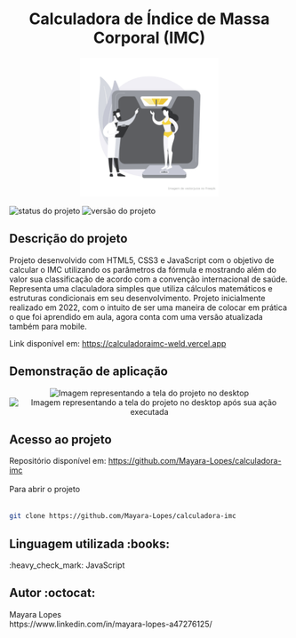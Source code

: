 <h1 align= "center">Calculadora de Índice de Massa Corporal (IMC)</h1>
<p align= "center">
  <img src= "https://github.com/Mayara-Lopes/assets/blob/main/calculadoraPeso.png" alt= "imagem representando uma balança sendo usada" width= "250px">
</p>
<p>
  <img src= "https://img.shields.io/badge/Status-Concluído-green" alt= "status do projeto">
  <img src= "https://img.shields.io/badge/Version-2.0-green" alt= "versão do projeto">
</p>

<h2>Descrição do projeto </h2>
<p>
  Projeto desenvolvido com HTML5, CSS3 e JavaScript com o objetivo de calcular o IMC utilizando os parâmetros da fórmula e mostrando além do valor sua 
  classificação de acordo com a convenção internacional de saúde.<br>
  Representa uma claculadora simples que utiliza cálculos matemáticos e estruturas condicionais em seu desenvolvimento. Projeto inicialmente realizado em 2022,
  com o intuito de ser uma maneira de colocar em prática o que foi aprendido em aula, agora conta com uma versão atualizada também para mobile.
  
  Link disponível em: https://calculadoraimc-weld.vercel.app
</p>

<h2>Demonstração de aplicação</h2>
<p align= "center">
  <img src= "https://github.com/Mayara-Lopes/assets/blob/main/IMC-%20Calculadora%20de%20Índice%20de%20Massa%20Corporal%20-%20Google%20Chrome%2010_02_2023%2015_43_23.png" 
       alt="Imagem representando a tela do projeto no desktop" width= "600px">
  <img src= "https://github.com/Mayara-Lopes/assets/blob/main/IMC-%20Calculadora%20de%20Índice%20de%20Massa%20Corporal%20-%20Google%20Chrome%2010_02_2023%2015_43_14.png" 
       alt= "Imagem representando a tela do projeto no desktop após sua ação executada" width= "600px">
</p>

<h2>Acesso ao projeto </h2>

  Repositório disponível em: https://github.com/Mayara-Lopes/calculadora-imc <br>
  <br>
  Para abrir o projeto <br>
  ``` bash
  
  git clone https://github.com/Mayara-Lopes/calculadora-imc
  
  ```

<h2>Linguagem utilizada :books:</h2>
:heavy_check_mark: JavaScript

<h2>Autor :octocat:</h2>
Mayara Lopes <br>
https://www.linkedin.com/in/mayara-lopes-a47276125/
